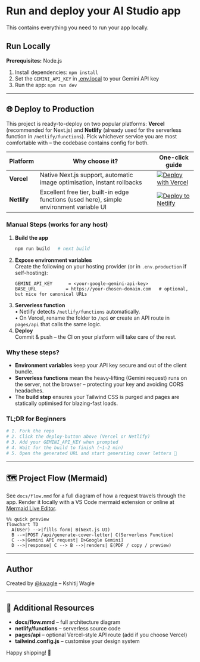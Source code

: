 # Run and deploy your AI Studio app

This contains everything you need to run your app locally.

## Run Locally

**Prerequisites:**  Node.js


<!-- @import "[TOC]" {cmd="toc" depthFrom=1 depthTo=6 orderedList=false} -->

1. Install dependencies:
   `npm install`
2. Set the `GEMINI_API_KEY` in [.env.local](.env.local) to your Gemini API key
3. Run the app:
   `npm run dev`

---

## 🌐 Deploy to Production

This project is ready-to-deploy on two popular platforms: **Vercel** (recommended for Next.js) and **Netlify** (already used for the serverless function in `/netlify/functions`).  Pick whichever service you are most comfortable with – the codebase contains config for both.

| Platform | Why choose it? | One-click guide |
|----------|----------------|-----------------|
| **Vercel** | Native Next.js support, automatic image optimisation, instant rollbacks | [![Deploy with Vercel](https://vercel.com/button)](https://vercel.com/import/project?template=https://github.com/your-username/AI-Personalized-Cover-Letter) |
| **Netlify** | Excellent free tier, built-in edge functions (used here), simple environment variable UI | [![Deploy to Netlify](https://www.netlify.com/img/deploy/button.svg)](https://app.netlify.com/start/deploy?repository=https://github.com/your-username/AI-Personalized-Cover-Letter) |

### Manual Steps (works for **any** host)

1. **Build the app**  
   ```bash
   npm run build   # next build
   ```
2. **Expose environment variables**  
   Create the following on your hosting provider (or in `.env.production` if self-hosting):
   ```env
   GEMINI_API_KEY      = <your-google-gemini-api-key>
   BASE_URL           = https://your-chosen-domain.com   # optional, but nice for canonical URLs
   ```
3. **Serverless function**  
   • Netlify detects `/netlify/functions` automatically.  
   • On Vercel, rename the folder to `/api` **or** create an API route in `pages/api` that calls the same logic.
4. **Deploy**  
   Commit & push – the CI on your platform will take care of the rest.

### Why these steps?

* **Environment variables** keep your API key secure and out of the client bundle.
* **Serverless functions** mean the heavy-lifting (Gemini request) runs on the server, not the browser – protecting your key and avoiding CORS headaches.
* The **build step** ensures your Tailwind CSS is purged and pages are statically optimised for blazing-fast loads.

### TL;DR for Beginners

```bash
# 1. Fork the repo
# 2. Click the deploy-button above (Vercel or Netlify)
# 3. Add your GEMINI_API_KEY when prompted
# 4. Wait for the build to finish (~1-2 min)
# 5. Open the generated URL and start generating cover letters 🎉
```

---

## 🗺️  Project Flow (Mermaid)

See `docs/flow.mmd` for a full diagram of how a request travels through the app.  Render it locally with a VS Code mermaid extension or online at [Mermaid Live Editor](https://mermaid.live).

```mermaid
%% quick preview
flowchart TD
  A(User) -->|fills form| B(Next.js UI)
  B -->|POST /api/generate-cover-letter| C(Serverless Function)
  C -->|Gemini API request| D>Google Gemini]
  D -->|response| C --> B -->|renders| E(PDF / copy / preview)
```

---

## Author

Created by [@kwagle](https://linkedin.com/in/kwagle) – Kshitij Wagle

---

## 📖  Additional Resources

* **docs/flow.mmd** – full architecture diagram  
* **netlify/functions** – serverless source code  
* **pages/api** – optional Vercel-style API route (add if you choose Vercel)  
* **tailwind.config.js** – customise your design system

Happy shipping! 🚀
